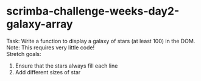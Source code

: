 # scrimba-challenge-weeks-day2-galaxy-array

Task: 
Write a function to display a galaxy of stars (at least 100) in the DOM.  
Note: This requires very little code!  
Stretch goals: 
1. Ensure that the stars always fill each line 
2. Add different sizes of star 
